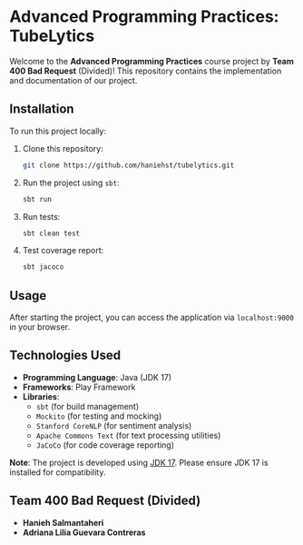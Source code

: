 # Advanced Programming Practices: TubeLytics

Welcome to the **Advanced Programming Practices** course project by **Team 400 Bad Request** (Divided)! This repository contains the implementation and documentation of our project.


## Installation
To run this project locally:

1. Clone this repository:
    ```bash
    git clone https://github.com/haniehst/tubelytics.git
    ```

2. Run the project using `sbt`:
    ```bash
    sbt run
    ```
3. Run tests:
    ```bash
    sbt clean test
    ```
4. Test coverage report:
    ```bash
    sbt jacoco
    ```
## Usage
After starting the project, you can access the application via `localhost:9000` in your browser.

## Technologies Used

- **Programming Language**: Java (JDK 17)
- **Frameworks**: Play Framework
- **Libraries**:
    - `sbt` (for build management)
    - `Mockito` (for testing and mocking)
    - `Stanford CoreNLP` (for sentiment analysis)
    - `Apache Commons Text` (for text processing utilities)
    - `JaCoCo` (for code coverage reporting)


**Note**: The project is developed using [JDK 17](https://jdk.java.net/17/). Please ensure JDK 17 is installed for compatibility.

## Team 400 Bad Request (Divided)

- **Hanieh Salmantaheri**
- **Adriana Lilia Guevara Contreras**
